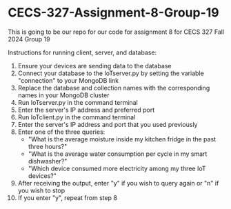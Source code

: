 # CECS-327-Assignment-8-Group-19
This is going to be our repo for our code for assignment 8 for CECS 327 Fall 2024 Group 19

Instructions for running client, server, and database:
1. Ensure your devices are sending data to the database
2. Connect your database to the IoTserver.py by setting the variable "connection" to your MongoDB link
3. Replace the database and collection names with the corresponding names in your MongoDB cluster
4. Run IoTserver.py in the command terminal
5. Enter the server's IP address and preferred port
6. Run IoTclient.py in the command terminal
7. Enter the server's IP address and port that you used previously
8. Enter one of the three queries:
   - "What is the average moisture inside my kitchen fridge in the past three hours?"
   - "What is the average water consumption per cycle in my smart dishwasher?"
   - "Which device consumed more electricity among my three IoT devices?"
9. After receiving the output, enter "y" if you wish to query again or "n" if you wish to stop
10. If you enter "y", repeat from step 8
